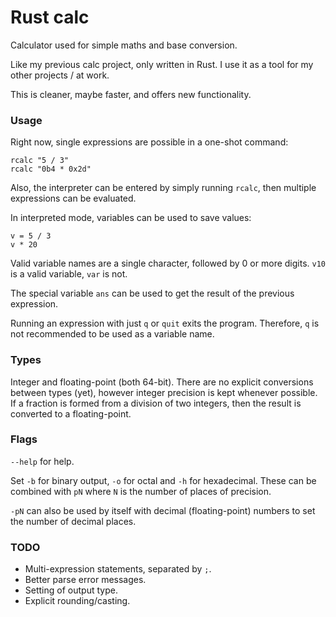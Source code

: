 # Rust calc
Calculator used for simple maths and base conversion.

Like my previous calc project, only written in Rust. I use it as a tool for my other projects / at work.

This is cleaner, maybe faster, and offers new functionality.

### Usage
Right now, single expressions are possible in a one-shot command:
```
rcalc "5 / 3"
rcalc "0b4 * 0x2d"
```

Also, the interpreter can be entered by simply running `rcalc`, then multiple expressions can be evaluated.

In interpreted mode, variables can be used to save values:
```
v = 5 / 3
v * 20
```

Valid variable names are a single character, followed by 0 or more digits. `v10` is a valid variable, `var` is not.

The special variable `ans` can be used to get the result of the previous expression.

Running an expression with just `q` or `quit` exits the program. Therefore, `q` is not recommended to be used as a variable name.

### Types
Integer and floating-point (both 64-bit). There are no explicit conversions between types (yet), however integer precision is kept whenever possible. If a fraction is formed from a division of two integers, then the result is converted to a floating-point.

### Flags
`--help` for help.

Set `-b` for binary output, `-o` for octal and `-h` for hexadecimal. These can be combined with `pN` where `N` is the number of places of precision.

`-pN` can also be used by itself with decimal (floating-point) numbers to set the number of decimal places.

### TODO
- Multi-expression statements, separated by `;`.
- Better parse error messages.
- Setting of output type.
- Explicit rounding/casting.